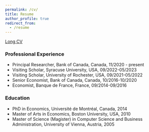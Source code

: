 ```yaml
---
permalink: /cv/
title: Resume
author_profile: true
redirect_from:
  - /resume
---
```


[Long CV](https://steingress.github.io\files\CV_Steingress_Walter.pdf)

### Professional Experience  
* Principal Researcher, Bank of Canada, Canada, 11/2020 - present  
* Visiting Scholar, Syracuse University, USA, 09/2022-05/2023  
* Visiting Scholar, University of Rochester, USA, 09/2021-05/2022  
* Senior Economist, Bank of Canada, Canada, 10/2016-10/2020  
* Economist, Banque de France, France,  09/2014-09/2016  

### Education  
* PhD in Economics, Université de Montréal, Canada, 2014  
* Master of Arts in Economics, Boston University, USA, 2010  
* Master of Science (Magister) in Computer Science and Business Administration, University of Vienna, Austria, 2005  
